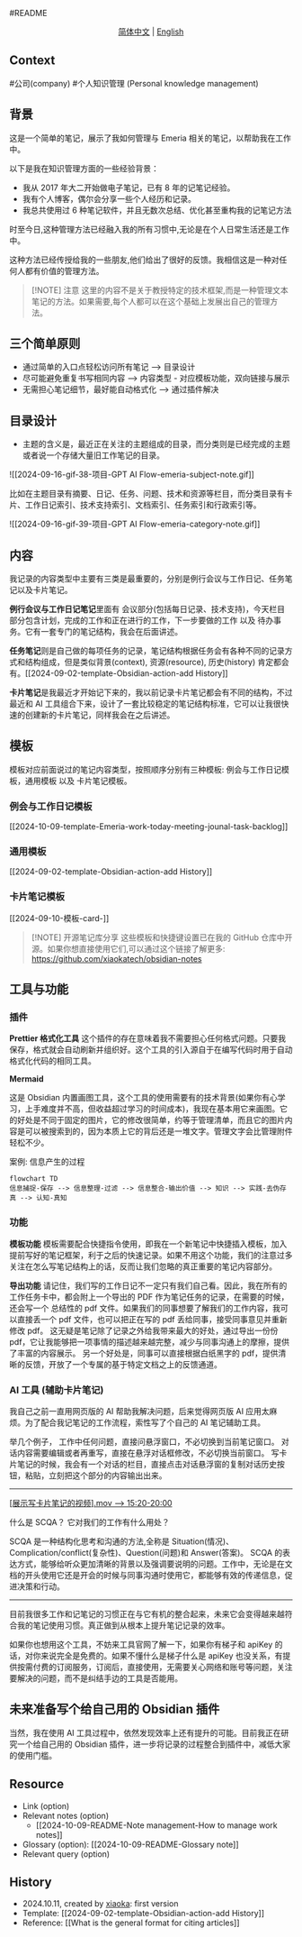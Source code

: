 #README

<p align="center">
  <a href="https://github.com/xiaokatech/obsidian-notes/blob/master/2024-10-09-README-%E7%AC%94%E8%AE%B0%E7%AE%A1%E7%90%86-%E5%A6%82%E4%BD%95%E7%AE%A1%E7%90%86%E5%B7%A5%E4%BD%9C%E7%AC%94%E8%AE%B0%EF%BC%9F.md">简体中文</a> |
  <a href="https://github.com/xiaokatech/obsidian-notes/blob/master/2024-10-09-README-Note%20management-How%20to%20manage%20work%20notes%20%3F.md">English</a>
</p>

## Context

#公司(company) #个人知识管理 (Personal knowledge management)

## 背景

这是一个简单的笔记，展示了我如何管理与 Emeria 相关的笔记，以帮助我在工作中。

以下是我在知识管理方面的一些经验背景：

- 我从 2017 年大二开始做电子笔记，已有 8 年的记笔记经验。
- 我有个人博客，偶尔会分享一些个人经历和记录。
- 我总共使用过 6 种笔记软件，并且无数次总结、优化甚至重构我的记笔记方法

时至今日,这种管理方法已经融入我的所有习惯中,无论是在个人日常生活还是工作中。

这种方法已经传授给我的一些朋友,他们给出了很好的反馈。我相信这是一种对任何人都有价值的管理方法。

> [!NOTE] 注意
> 这里的内容不是关于教授特定的技术框架,而是一种管理文本笔记的方法。如果需要,每个人都可以在这个基础上发展出自己的管理方法。

## 三个简单原则

- 通过简单的入口点轻松访问所有笔记 --> 目录设计
- 尽可能避免重复书写相同内容 --> 内容类型 - 对应模板功能，双向链接与展示
- 无需担心笔记细节，最好能自动格式化 --> 通过插件解决

## 目录设计

- 主题的含义是，最近正在关注的主题组成的目录，而分类则是已经完成的主题或者说一个存储大量旧工作笔记的目录。

![[2024-09-16-gif-38-项目-GPT AI Flow-emeria-subject-note.gif]]

比如在主题目录有摘要、日记、任务、问题、技术和资源等栏目，而分类目录有卡片、工作日记索引、技术支持索引、文档索引、任务索引和行政索引等。

![[2024-09-16-gif-39-项目-GPT AI Flow-emeria-category-note.gif]]

## 内容

我记录的内容类型中主要有三类是最重要的，分别是例行会议与工作日记、任务笔记以及卡片笔记。

**例行会议与工作日记笔记**里面有 会议部分(包括每日记录、技术支持)，今天栏目部分包含计划，完成的工作和正在进行的工作，下一步要做的工作 以及 待办事务。它有一套专门的笔记结构，我会在后面讲述。

**任务笔记**则是自己做的每项任务的记录，笔记结构根据任务会有各种不同的记录方式和结构组成，但是类似背景(context), 资源(resource), 历史(history) 肯定都会有。[[2024-09-02-template-Obsidian-action-add History]]

**卡片笔记**是我最近才开始记下来的，我以前记录卡片笔记都会有不同的结构，不过最近和 AI 工具组合下来，设计了一套比较稳定的笔记结构标准，它可以让我很快速的创建新的卡片笔记，同样我会在之后讲述。

## 模板

模板对应前面说过的笔记内容类型，按照顺序分别有三种模板: 例会与工作日记模板，通用模板 以及 卡片笔记模板。

### 例会与工作日记模板

[[2024-10-09-template-Emeria-work-today-meeting-jounal-task-backlog]]

### 通用模板

[[2024-09-02-template-Obsidian-action-add History]]

### 卡片笔记模板

[[2024-09-10-模板-card-<subject>]]

> [!NOTE] 开源笔记库分享
> 这些模板和快捷键设置已在我的 GitHub 仓库中开源。如果你想直接使用它们,可以通过这个链接了解更多: https://github.com/xiaokatech/obsidian-notes

## 工具与功能

### 插件

**Prettier 格式化工具**
这个插件的存在意味着我不需要担心任何格式问题。只要我保存，格式就会自动刷新并组织好。这个工具的引入源自于在编写代码时用于自动格式化代码的相同工具。

**Mermaid**

这是 Obsidian 内置画图工具，这个工具的使用需要有的技术背景(如果你有心学习，上手难度并不高，但收益超过学习的时间成本)，我现在基本用它来画图。它的好处是不同于固定的图片，它的修改很简单，约等于管理清单，而且它的图片内容是可以被搜索到的，因为本质上它的背后还是一堆文字。管理文字会比管理附件轻松不少。

案例: 信息产生的过程

```mermaid
flowchart TD
信息捕捉-保存 --> 信息整理-过滤 --> 信息整合-输出价值 --> 知识 --> 实践-去伪存真 --> 认知-真知
```

### 功能

**模板功能**
模板需要配合快捷指令使用，即我在一个新笔记中快捷插入模板，加入提前写好的笔记框架，利于之后的快速记录。如果不用这个功能，我们的注意过多关注在怎么写笔记结构上的话，反而让我们忽略的真正重要的笔记内容部分。

**导出功能**
请记住，我们写的工作日记不一定只有我们自己看。因此，我在所有的工作任务卡中，都会附上一个导出的 PDF 作为笔记任务的记录，在需要的时候，还会写一个 总结性的 pdf 文件。如果我们的同事想要了解我们的工作内容，我可以直接丢一个 pdf 文件，也可以把正在写的 pdf 丢给同事，接受同事意见并重新修改 pdf。
这无疑是笔记除了记录之外给我带来最大的好处，通过导出一份份 pdf，它让我能够把一项事情的描述越来越完整，减少与同事沟通上的摩擦，提供了丰富的内容展示。
另一个好处是，同事可以直接根据白纸黑字的 pdf，提供清晰的反馈，开放了一个专属的基于特定文档之上的反馈通道。

### AI 工具 (辅助卡片笔记)

我自己之前一直用网页版的 AI 帮助我解决问题，后来觉得网页版 AI 应用太麻烦。为了配合我记笔记的工作流程，索性写了个自己的 AI 笔记辅助工具。

举几个例子，
工作中任何问题，直接问悬浮窗口，不必切换到当前笔记窗口。
对话内容需要编辑或者再重写，直接在悬浮对话框修改，不必切换当前窗口。
写卡片笔记的时候，我会有一个对话的栏目，直接点击对话悬浮窗的复制对话历史按钮，粘贴，立刻把这个部分的内容输出出来。

---

[[展示写卡片笔记的视频].mov --> 15:20-20:00](https://www.bilibili.com/video/BV19xtde6EAi/)

什么是 SCQA？
它对我们的工作有什么用处？

SCQA 是一种结构化思考和沟通的方法,全称是 Situation(情况)、Complication/conflict(复杂性)、Question(问题)和 Answer(答案)。
SCQA 的表达方式，能够给听众更加清晰的背景以及强调要说明的问题。工作中，无论是在文档的开头使用它还是开会的时候与同事沟通时使用它，都能够有效的传递信息，促进决策和行动。

---

目前我很多工作和记笔记的习惯正在与它有机的整合起来，未来它会变得越来越符合我的笔记使用习惯。真正做到从根本上提升笔记记录的效率。

如果你也想用这个工具，不妨来工具官网了解一下，如果你有梯子和 apiKey 的话，对你来说完全是免费的。如果不懂什么是梯子什么是 apiKey 也没关系，有提供按需付费的订阅服务，订阅后，直接使用，无需要关心网络和账号等问题，关注要解决的问题，而不是纠结手边的工具是否能用。

## 未来准备写个给自己用的 Obsidian 插件

当然，我在使用 AI 工具过程中，依然发现效率上还有提升的可能。目前我正在研究一个给自己用的 Obsidian 插件，进一步将记录的过程整合到插件中，减低大家的使用门槛。

## Resource

- Link (option)
- Relevant notes (option)
    - [[2024-10-09-README-Note management-How to manage work notes]]
- Glossary (option): [[2024-10-09-README-Glossary note]]
- Relevant query (option)

## History

- 2024.10.11, created by [xiaoka](https://www.xiaokaup.com/): first version
- Template: [[2024-09-02-template-Obsidian-action-add History]]
- Reference: [[What is the general format for citing articles]]
